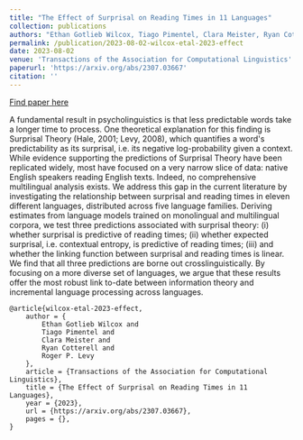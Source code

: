 ```yaml
---
title: "The Effect of Surprisal on Reading Times in 11 Languages"
collection: publications
authors: "Ethan Gotlieb Wilcox, Tiago Pimentel, Clara Meister, Ryan Cotterell, Roger P. Levy"
permalink: /publication/2023-08-02-wilcox-etal-2023-effect
date: 2023-08-02
venue: 'Transactions of the Association for Computational Linguistics'
paperurl: 'https://arxiv.org/abs/2307.03667'
citation: ''
---
```


<a href='https://arxiv.org/abs/2307.03667'>Find paper here</a>

A fundamental result in psycholinguistics is that less predictable words take a longer time to process. One theoretical explanation for this finding is Surprisal Theory (Hale, 2001; Levy, 2008), which quantifies a word&apos;s predictability as its surprisal, i.e. its negative log-probability given a context. While evidence supporting the predictions of Surprisal Theory have been replicated widely, most have focused on a very narrow slice of data: native English speakers reading English texts. Indeed, no comprehensive multilingual analysis exists. We address this gap in the current literature by investigating the relationship between surprisal and reading times in eleven different languages, distributed across five language families. Deriving estimates from language models trained on monolingual and multilingual corpora, we test three predictions associated with surprisal theory: (i) whether surprisal is predictive of reading times; (ii) whether expected surprisal, i.e. contextual entropy, is predictive of reading times; (iii) and whether the linking function between surprisal and reading times is linear. We find that all three predictions are borne out crosslinguistically. By focusing on a more diverse set of languages, we argue that these results offer the most robust link to-date between information theory and incremental language processing across languages. 

```
@article{wilcox-etal-2023-effect,
    author = {
        Ethan Gotlieb Wilcox and
        Tiago Pimentel and
        Clara Meister and
        Ryan Cotterell and
        Roger P. Levy
    },
    article = {Transactions of the Association for Computational Linguistics},
    title = {The Effect of Surprisal on Reading Times in 11 Languages},
    year = {2023},
    url = {https://arxiv.org/abs/2307.03667},
    pages = {},
}
```